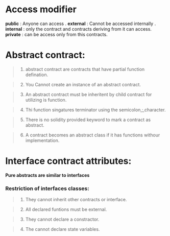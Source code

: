 # Access modifier

**public** : Anyone can access .
**external** : Cannot be accessed internally .
**internal** : only the contract and contracts deriving from it can access.
**private** : can be access only from this contracts.



# Abstract contract:

> 1. abstract contract are contracts that have partial function defination.

> 2. You Cannot create an instance of an abstract contract.

> 3. An abstract contract must be inheritent by child contract for utilizing is function.

> 4. Thi function singatures terminator using the semicolon,;,character.

> 5. There is no solidity provided keyword to mark a contract as abstract.

> 6. A contract becomes an abstract class if it has functions withour implementation.


# Interface contract attributes:

**Pure abstracts are similar to interfaces**

### Restriction of interfaces classes:

> 1. They cannot inherit other contracts or interface.

> 2. All declared funtions must be external.

> 3. They cannot declare a constractor.

> 4. The cannot declare state variables.
